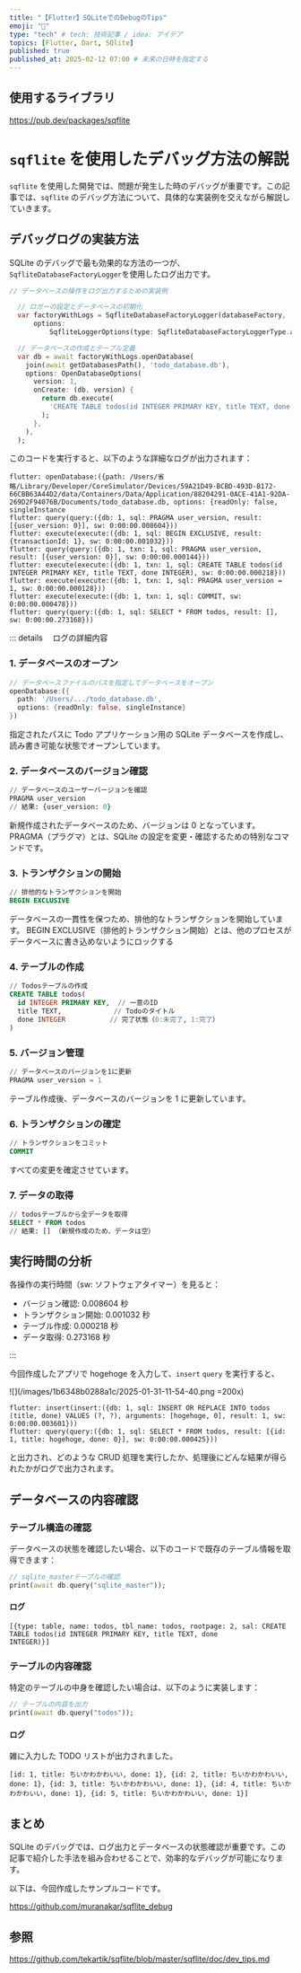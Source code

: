 ```yaml
---
title: "【Flutter】SQLiteでのDebugのTips"
emoji: "👋"
type: "tech" # tech: 技術記事 / idea: アイデア
topics: [Flutter, Dart, SQlite]
published: true
published_at: 2025-02-12 07:00 # 未来の日時を指定する
---
```


## 使用するライブラリ

https://pub.dev/packages/sqflite

# `sqflite` を使用したデバッグ方法の解説

`sqflite` を使用した開発では、問題が発生した時のデバッグが重要です。この記事では、`sqflite` のデバッグ方法について、具体的な実装例を交えながら解説していきます。

## デバッグログの実装方法

SQLite のデバッグで最も効果的な方法の一つが、`SqfliteDatabaseFactoryLogger`を使用したログ出力です。

```dart:debug_example.dart
// データベースの操作をログ出力するための実装例

  // ロガーの設定とデータベースの初期化
  var factoryWithLogs = SqfliteDatabaseFactoryLogger(databaseFactory,
      options:
          SqfliteLoggerOptions(type: SqfliteDatabaseFactoryLoggerType.all));

  // データベースの作成とテーブル定義
  var db = await factoryWithLogs.openDatabase(
    join(await getDatabasesPath(), 'todo_database.db'),
    options: OpenDatabaseOptions(
      version: 1,
      onCreate: (db, version) {
        return db.execute(
          'CREATE TABLE todos(id INTEGER PRIMARY KEY, title TEXT, done INTEGER)',
        );
      },
    ),
  );

```

このコードを実行すると、以下のような詳細なログが出力されます：

```
flutter: openDatabase:({path: /Users/省略/Library/Developer/CoreSimulator/Devices/59A21D49-BCBD-493D-B172-66CBB63A44D2/data/Containers/Data/Application/88204291-0ACE-41A1-92DA-269D2F94076B/Documents/todo_database.db, options: {readOnly: false, singleInstance
flutter: query(query:({db: 1, sql: PRAGMA user_version, result: [{user_version: 0}], sw: 0:00:00.008604}))
flutter: execute(execute:({db: 1, sql: BEGIN EXCLUSIVE, result: {transactionId: 1}, sw: 0:00:00.001032}))
flutter: query(query:({db: 1, txn: 1, sql: PRAGMA user_version, result: [{user_version: 0}], sw: 0:00:00.000144}))
flutter: execute(execute:({db: 1, txn: 1, sql: CREATE TABLE todos(id INTEGER PRIMARY KEY, title TEXT, done INTEGER), sw: 0:00:00.000218}))
flutter: execute(execute:({db: 1, txn: 1, sql: PRAGMA user_version = 1, sw: 0:00:00.000128}))
flutter: execute(execute:({db: 1, txn: 1, sql: COMMIT, sw: 0:00:00.000478}))
flutter: query(query:({db: 1, sql: SELECT * FROM todos, result: [], sw: 0:00:00.273168}))
```

::: details 　ログの詳細内容

### 1. データベースのオープン

```dart
// データベースファイルのパスを指定してデータベースをオープン
openDatabase:({
  path: '/Users/.../todo_database.db',
  options: {readOnly: false, singleInstance}
})
```

指定されたパスに Todo アプリケーション用の SQLite データベースを作成し、読み書き可能な状態でオープンしています。

### 2. データベースのバージョン確認

```sql
// データベースのユーザーバージョンを確認
PRAGMA user_version
// 結果: {user_version: 0}
```

新規作成されたデータベースのため、バージョンは 0 となっています。
PRAGMA（プラグマ）とは、SQLite の設定を変更・確認するための特別なコマンドです。

### 3. トランザクションの開始

```sql
// 排他的なトランザクションを開始
BEGIN EXCLUSIVE
```

データベースの一貫性を保つため、排他的なトランザクションを開始しています。
BEGIN EXCLUSIVE（排他的トランザクション開始）とは、他のプロセスがデータベースに書き込めないようにロックする

### 4. テーブルの作成

```sql
// Todosテーブルの作成
CREATE TABLE todos(
  id INTEGER PRIMARY KEY,  // 一意のID
  title TEXT,             // Todoのタイトル
  done INTEGER           // 完了状態（0:未完了, 1:完了）
)
```

### 5. バージョン管理

```sql
// データベースのバージョンを1に更新
PRAGMA user_version = 1
```

テーブル作成後、データベースのバージョンを 1 に更新しています。

### 6. トランザクションの確定

```sql
// トランザクションをコミット
COMMIT
```

すべての変更を確定させています。

### 7. データの取得

```sql
// todosテーブルから全データを取得
SELECT * FROM todos
// 結果: [] （新規作成のため、データは空）
```

## 実行時間の分析

各操作の実行時間（sw: ソフトウェアタイマー）を見ると：

- バージョン確認: 0.008604 秒
- トランザクション開始: 0.001032 秒
- テーブル作成: 0.000218 秒
- データ取得: 0.273168 秒

:::

今回作成したアプリで hogehoge を入力して、`insert` `query` を実行すると、

![](/images/1b6348b0288a1c/2025-01-31-11-54-40.png =200x)

```
flutter: insert(insert:({db: 1, sql: INSERT OR REPLACE INTO todos (title, done) VALUES (?, ?), arguments: [hogehoge, 0], result: 1, sw: 0:00:00.003601}))
flutter: query(query:({db: 1, sql: SELECT * FROM todos, result: [{id: 1, title: hogehoge, done: 0}], sw: 0:00:00.000425}))
```

と出力され、どのような CRUD 処理を実行したか、処理後にどんな結果が得られたかがログで出力されます。

## データベースの内容確認

### テーブル構造の確認

データベースの状態を確認したい場合、以下のコードで既存のテーブル情報を取得できます：

```dart:table_check.dart
// sqlite_masterテーブルの確認
print(await db.query("sqlite_master"));
```

#### ログ

```
[{type: table, name: todos, tbl_name: todos, rootpage: 2, sal: CREATE TABLE todos(id INTEGER PRIMARY KEY, title TEXT, done
INTEGER)}]
```

### テーブルの内容確認

特定のテーブルの中身を確認したい場合は、以下のように実装します：

```dart:content_check.dart
// テーブルの内容を出力
print(await db.query("todos"));

```

#### ログ

雑に入力した TODO リストが出力されました。

```
[id: 1, title: ちいかわかわいい, done: 1}, {id: 2, title: ちいかわかわいい, done: 1}, {id: 3, title: ちいかわかわいい, done: 1}, {id: 4, title: ちいかわかわいい, done: 1}, {id: 5, title: ちいかわかわいい, done: 1}]
```

## まとめ

SQLite のデバッグでは、ログ出力とデータベースの状態確認が重要です。この記事で紹介した手法を組み合わせることで、効率的なデバッグが可能になります。

以下は、今回作成したサンプルコードです。

https://github.com/muranakar/sqflite_debug

## 参照

https://github.com/tekartik/sqflite/blob/master/sqflite/doc/dev_tips.md
